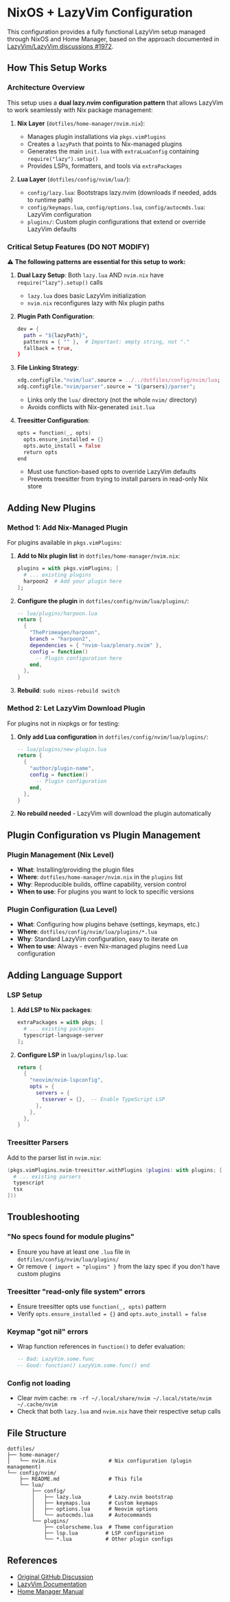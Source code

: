 # NixOS + LazyVim Configuration

This configuration provides a fully functional LazyVim setup managed through NixOS and Home Manager, based on the approach documented in [LazyVim/LazyVim discussions #1972](https://github.com/LazyVim/LazyVim/discussions/1972).

## How This Setup Works

### Architecture Overview

This setup uses a **dual lazy.nvim configuration pattern** that allows LazyVim to work seamlessly with Nix package management:

1. **Nix Layer** (`dotfiles/home-manager/nvim.nix`):
   - Manages plugin installations via `pkgs.vimPlugins`
   - Creates a `lazyPath` that points to Nix-managed plugins
   - Generates the main `init.lua` with `extraLuaConfig` containing `require("lazy").setup()`
   - Provides LSPs, formatters, and tools via `extraPackages`

2. **Lua Layer** (`dotfiles/config/nvim/lua/`):
   - `config/lazy.lua`: Bootstraps lazy.nvim (downloads if needed, adds to runtime path)
   - `config/keymaps.lua`, `config/options.lua`, `config/autocmds.lua`: LazyVim configuration
   - `plugins/`: Custom plugin configurations that extend or override LazyVim defaults

### Critical Setup Features (DO NOT MODIFY)

⚠️ **The following patterns are essential for this setup to work:**

1. **Dual Lazy Setup**: Both `lazy.lua` AND `nvim.nix` have `require("lazy").setup()` calls
   - `lazy.lua` does basic LazyVim initialization
   - `nvim.nix` reconfigures lazy with Nix plugin paths

2. **Plugin Path Configuration**:
   ```nix
   dev = {
     path = "${lazyPath}",
     patterns = { "" },  # Important: empty string, not "."
     fallback = true,
   }
   ```

3. **File Linking Strategy**:
   ```nix
   xdg.configFile."nvim/lua".source = ../../dotfiles/config/nvim/lua;
   xdg.configFile."nvim/parser".source = "${parsers}/parser";
   ```
   - Links only the `lua/` directory (not the whole `nvim/` directory)
   - Avoids conflicts with Nix-generated `init.lua`

4. **Treesitter Configuration**:
   ```nix
   opts = function(_, opts)
     opts.ensure_installed = {}
     opts.auto_install = false
     return opts
   end
   ```
   - Must use function-based opts to override LazyVim defaults
   - Prevents treesitter from trying to install parsers in read-only Nix store

## Adding New Plugins

### Method 1: Add Nix-Managed Plugin

For plugins available in `pkgs.vimPlugins`:

1. **Add to Nix plugin list** in `dotfiles/home-manager/nvim.nix`:
   ```nix
   plugins = with pkgs.vimPlugins; [
     # ... existing plugins
     harpoon2  # Add your plugin here
   ];
   ```

2. **Configure the plugin** in `dotfiles/config/nvim/lua/plugins/`:
   ```lua
   -- lua/plugins/harpoon.lua
   return {
     {
       "ThePrimeagen/harpoon",
       branch = "harpoon2",
       dependencies = { "nvim-lua/plenary.nvim" },
       config = function()
         -- Plugin configuration here
       end,
     },
   }
   ```

3. **Rebuild**: `sudo nixos-rebuild switch`

### Method 2: Let LazyVim Download Plugin

For plugins not in nixpkgs or for testing:

1. **Only add Lua configuration** in `dotfiles/config/nvim/lua/plugins/`:
   ```lua
   -- lua/plugins/new-plugin.lua
   return {
     {
       "author/plugin-name",
       config = function()
         -- Plugin configuration
       end,
     },
   }
   ```

2. **No rebuild needed** - LazyVim will download the plugin automatically

## Plugin Configuration vs Plugin Management

### Plugin Management (Nix Level)
- **What**: Installing/providing the plugin files
- **Where**: `dotfiles/home-manager/nvim.nix` in the `plugins` list
- **Why**: Reproducible builds, offline capability, version control
- **When to use**: For plugins you want to lock to specific versions

### Plugin Configuration (Lua Level)
- **What**: Configuring how plugins behave (settings, keymaps, etc.)
- **Where**: `dotfiles/config/nvim/lua/plugins/*.lua`
- **Why**: Standard LazyVim configuration, easy to iterate on
- **When to use**: Always - even Nix-managed plugins need Lua configuration

## Adding Language Support

### LSP Setup
1. **Add LSP to Nix packages**:
   ```nix
   extraPackages = with pkgs; [
     # ... existing packages
     typescript-language-server
   ];
   ```

2. **Configure LSP** in `lua/plugins/lsp.lua`:
   ```lua
   return {
     {
       "neovim/nvim-lspconfig",
       opts = {
         servers = {
           tsserver = {},  -- Enable TypeScript LSP
         },
       },
     },
   }
   ```

### Treesitter Parsers
Add to the parser list in `nvim.nix`:
```nix
(pkgs.vimPlugins.nvim-treesitter.withPlugins (plugins: with plugins; [
  # ... existing parsers
  typescript
  tsx
]))
```

## Troubleshooting

### "No specs found for module plugins"
- Ensure you have at least one `.lua` file in `dotfiles/config/nvim/lua/plugins/`
- Or remove `{ import = "plugins" }` from the lazy spec if you don't have custom plugins

### Treesitter "read-only file system" errors
- Ensure treesitter opts use `function(_, opts)` pattern
- Verify `opts.ensure_installed = {}` and `opts.auto_install = false`

### Keymap "got nil" errors
- Wrap function references in `function()` to defer evaluation:
  ```lua
  -- Bad: LazyVim.some.func
  -- Good: function() LazyVim.some.func() end
  ```

### Config not loading
- Clear nvim cache: `rm -rf ~/.local/share/nvim ~/.local/state/nvim ~/.cache/nvim`
- Check that both `lazy.lua` and `nvim.nix` have their respective setup calls

## File Structure

```
dotfiles/
├── home-manager/
│   └── nvim.nix                 # Nix configuration (plugin management)
└── config/nvim/
    ├── README.md                # This file
    └── lua/
        ├── config/
        │   ├── lazy.lua         # Lazy.nvim bootstrap
        │   ├── keymaps.lua      # Custom keymaps
        │   ├── options.lua      # Neovim options
        │   └── autocmds.lua     # Autocommands
        └── plugins/
            ├── colorscheme.lua  # Theme configuration
            ├── lsp.lua         # LSP configuration
            └── *.lua           # Other plugin configs
```

## References

- [Original GitHub Discussion](https://github.com/LazyVim/LazyVim/discussions/1972)
- [LazyVim Documentation](https://www.lazyvim.org/)
- [Home Manager Manual](https://nix-community.github.io/home-manager/)